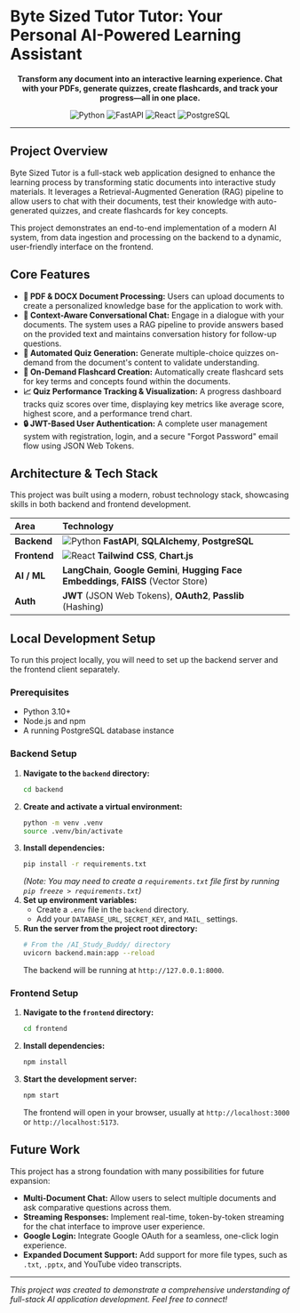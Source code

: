 # Byte Sized Tutor  Tutor: Your Personal AI-Powered Learning Assistant

<p align="center">
  <strong>Transform any document into an interactive learning experience. Chat with your PDFs, generate quizzes, create flashcards, and track your progress—all in one place.</strong>
</p>

<p align="center">
  <img alt="Python" src="https://img.shields.io/badge/Python-3776AB?style=for-the-badge&logo=python&logoColor=white">
  <img alt="FastAPI" src="https://img.shields.io/badge/FastAPI-009688?style=for-the-badge&logo=fastapi&logoColor=white">
  <img alt="React" src="https://img.shields.io/badge/React-61DAFB?style=for-the-badge&logo=react&logoColor=black">
  <img alt="PostgreSQL" src="https://img.shields.io/badge/PostgreSQL-4169E1?style=for-the-badge&logo=postgresql&logoColor=white">
</p>

---

## Project Overview

Byte Sized Tutor is a full-stack web application designed to enhance the learning process by transforming static documents into interactive study materials. It leverages a Retrieval-Augmented Generation (RAG) pipeline to allow users to chat with their documents, test their knowledge with auto-generated quizzes, and create flashcards for key concepts.

This project demonstrates an end-to-end implementation of a modern AI system, from data ingestion and processing on the backend to a dynamic, user-friendly interface on the frontend.

## Core Features

* **📄 PDF & DOCX Document Processing:** Users can upload documents to create a personalized knowledge base for the application to work with.
* **💬 Context-Aware Conversational Chat:** Engage in a dialogue with your documents. The system uses a RAG pipeline to provide answers based on the provided text and maintains conversation history for follow-up questions.
* **🧠 Automated Quiz Generation:** Generate multiple-choice quizzes on-demand from the document's content to validate understanding.
* **📇 On-Demand Flashcard Creation:** Automatically create flashcard sets for key terms and concepts found within the documents.
* **📈 Quiz Performance Tracking & Visualization:** A progress dashboard tracks quiz scores over time, displaying key metrics like average score, highest score, and a performance trend chart.
* **🔒 JWT-Based User Authentication:** A complete user management system with registration, login, and a secure "Forgot Password" email flow using JSON Web Tokens.

## Architecture & Tech Stack

This project was built using a modern, robust technology stack, showcasing skills in both backend and frontend development.

| Area       | Technology                                                                                                                                     |
| :--------- | :--------------------------------------------------------------------------------------------------------------------------------------------- |
| **Backend** | ![Python](https://img.shields.io/badge/Python-3776AB?style=flat&logo=python&logoColor=white) **FastAPI**, **SQLAlchemy**, **PostgreSQL** |
| **Frontend** | ![React](https://img.shields.io/badge/React-61DAFB?style=flat&logo=react&logoColor=black) **Tailwind CSS**, **Chart.js** |
| **AI / ML** | **LangChain**, **Google Gemini**, **Hugging Face Embeddings**, **FAISS** (Vector Store)                                                      |
| **Auth** | **JWT** (JSON Web Tokens), **OAuth2**, **Passlib** (Hashing)                                                                                     |

## Local Development Setup

To run this project locally, you will need to set up the backend server and the frontend client separately.

### Prerequisites

* Python 3.10+
* Node.js and npm
* A running PostgreSQL database instance

### Backend Setup

1.  **Navigate to the `backend` directory:**
    ```bash
    cd backend
    ```
2.  **Create and activate a virtual environment:**
    ```bash
    python -m venv .venv
    source .venv/bin/activate
    ```
3.  **Install dependencies:**
    ```bash
    pip install -r requirements.txt
    ```
    *(Note: You may need to create a `requirements.txt` file first by running `pip freeze > requirements.txt`)*
4.  **Set up environment variables:**
    * Create a `.env` file in the `backend` directory.
    * Add your `DATABASE_URL`, `SECRET_KEY`, and `MAIL_` settings.
5.  **Run the server from the project root directory:**
    ```bash
    # From the /AI_Study_Buddy/ directory
    uvicorn backend.main:app --reload
    ```
    The backend will be running at `http://127.0.0.1:8000`.

### Frontend Setup

1.  **Navigate to the `frontend` directory:**
    ```bash
    cd frontend
    ```
2.  **Install dependencies:**
    ```bash
    npm install
    ```
3.  **Start the development server:**
    ```bash
    npm start
    ```
    The frontend will open in your browser, usually at `http://localhost:3000` or `http://localhost:5173`.

## Future Work

This project has a strong foundation with many possibilities for future expansion:

* **Multi-Document Chat:** Allow users to select multiple documents and ask comparative questions across them.
* **Streaming Responses:** Implement real-time, token-by-token streaming for the chat interface to improve user experience.
* **Google Login:** Integrate Google OAuth for a seamless, one-click login experience.
* **Expanded Document Support:** Add support for more file types, such as `.txt`, `.pptx`, and YouTube video transcripts.

---
*This project was created to demonstrate a comprehensive understanding of full-stack AI application development. Feel free to connect!*
